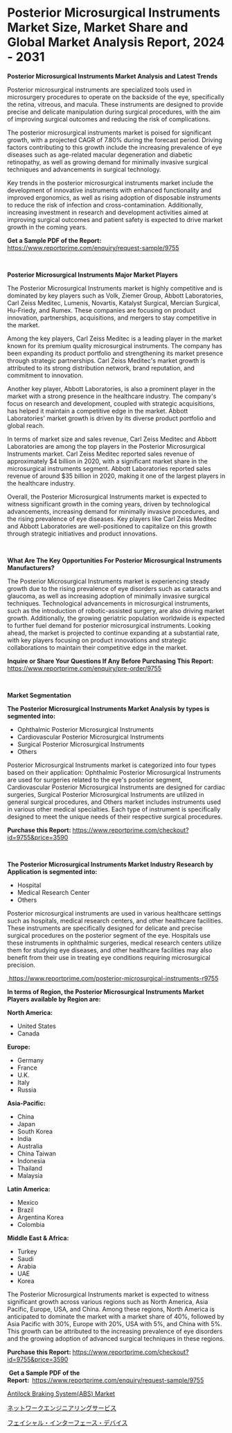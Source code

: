 <p><h1>Posterior Microsurgical Instruments Market Size, Market Share and Global Market Analysis Report, 2024 - 2031</h1></p><p><strong>Posterior Microsurgical Instruments Market Analysis and Latest Trends</strong></p>
<p><p>Posterior microsurgical instruments are specialized tools used in microsurgery procedures to operate on the backside of the eye, specifically the retina, vitreous, and macula. These instruments are designed to provide precise and delicate manipulation during surgical procedures, with the aim of improving surgical outcomes and reducing the risk of complications.</p><p>The posterior microsurgical instruments market is poised for significant growth, with a projected CAGR of 7.80% during the forecast period. Driving factors contributing to this growth include the increasing prevalence of eye diseases such as age-related macular degeneration and diabetic retinopathy, as well as growing demand for minimally invasive surgical techniques and advancements in surgical technology.</p><p>Key trends in the posterior microsurgical instruments market include the development of innovative instruments with enhanced functionality and improved ergonomics, as well as rising adoption of disposable instruments to reduce the risk of infection and cross-contamination. Additionally, increasing investment in research and development activities aimed at improving surgical outcomes and patient safety is expected to drive market growth in the coming years.</p></p>
<p><strong>Get a Sample PDF of the Report:&nbsp;</strong> <a href="https://www.reportprime.com/enquiry/request-sample/9755">https://www.reportprime.com/enquiry/request-sample/9755</a></p>
<p>&nbsp;</p>
<p><strong>Posterior Microsurgical Instruments Major Market Players</strong></p>
<p><p>The Posterior Microsurgical Instruments market is highly competitive and is dominated by key players such as Volk, Ziemer Group, Abbott Laboratories, Carl Zeiss Meditec, Lumenis, Novartis, Katalyst Surgical, Mercian Surgical, Hu-Friedy, and Rumex. These companies are focusing on product innovation, partnerships, acquisitions, and mergers to stay competitive in the market.</p><p>Among the key players, Carl Zeiss Meditec is a leading player in the market known for its premium quality microsurgical instruments. The company has been expanding its product portfolio and strengthening its market presence through strategic partnerships. Carl Zeiss Meditec's market growth is attributed to its strong distribution network, brand reputation, and commitment to innovation.</p><p>Another key player, Abbott Laboratories, is also a prominent player in the market with a strong presence in the healthcare industry. The company's focus on research and development, coupled with strategic acquisitions, has helped it maintain a competitive edge in the market. Abbott Laboratories' market growth is driven by its diverse product portfolio and global reach.</p><p>In terms of market size and sales revenue, Carl Zeiss Meditec and Abbott Laboratories are among the top players in the Posterior Microsurgical Instruments market. Carl Zeiss Meditec reported sales revenue of approximately $4 billion in 2020, with a significant market share in the microsurgical instruments segment. Abbott Laboratories reported sales revenue of around $35 billion in 2020, making it one of the largest players in the healthcare industry.</p><p>Overall, the Posterior Microsurgical Instruments market is expected to witness significant growth in the coming years, driven by technological advancements, increasing demand for minimally invasive procedures, and the rising prevalence of eye diseases. Key players like Carl Zeiss Meditec and Abbott Laboratories are well-positioned to capitalize on this growth through strategic initiatives and product innovations.</p></p>
<p>&nbsp;</p>
<p><strong>What Are The Key Opportunities For Posterior Microsurgical Instruments Manufacturers?</strong></p>
<p><p>The Posterior Microsurgical Instruments market is experiencing steady growth due to the rising prevalence of eye disorders such as cataracts and glaucoma, as well as increasing adoption of minimally invasive surgical techniques. Technological advancements in microsurgical instruments, such as the introduction of robotic-assisted surgery, are also driving market growth. Additionally, the growing geriatric population worldwide is expected to further fuel demand for posterior microsurgical instruments. Looking ahead, the market is projected to continue expanding at a substantial rate, with key players focusing on product innovations and strategic collaborations to maintain their competitive edge in the market.</p></p>
<p><strong>Inquire or Share Your Questions If Any Before Purchasing This Report:</strong> <a href="https://www.reportprime.com/enquiry/pre-order/9755">https://www.reportprime.com/enquiry/pre-order/9755</a></p>
<p>&nbsp;</p>
<p><strong>Market Segmentation</strong></p>
<p><strong>The Posterior Microsurgical Instruments Market Analysis by types is segmented into:</strong></p>
<p><ul><li>Ophthalmic Posterior Microsurgical Instruments</li><li>Cardiovascular Posterior Microsurgical Instruments</li><li>Surgical Posterior Microsurgical Instruments</li><li>Others</li></ul></p>
<p><p>Posterior Microsurgical Instruments market is categorized into four types based on their application: Ophthalmic Posterior Microsurgical Instruments are used for surgeries related to the eye's posterior segment, Cardiovascular Posterior Microsurgical Instruments are designed for cardiac surgeries, Surgical Posterior Microsurgical Instruments are utilized in general surgical procedures, and Others market includes instruments used in various other medical specialties. Each type of instrument is specifically designed to meet the unique needs of their respective surgical procedures.</p></p>
<p><strong>Purchase this Report:&nbsp;</strong><a href="https://www.reportprime.com/checkout?id=9755&price=3590">https://www.reportprime.com/checkout?id=9755&price=3590</a></p>
<p>&nbsp;</p>
<p><strong>The Posterior Microsurgical Instruments Market Industry Research by Application is segmented into:</strong></p>
<p><ul><li>Hospital</li><li>Medical Research Center</li><li>Others</li></ul></p>
<p><p>Posterior microsurgical instruments are used in various healthcare settings such as hospitals, medical research centers, and other healthcare facilities. These instruments are specifically designed for delicate and precise surgical procedures on the posterior segment of the eye. Hospitals use these instruments in ophthalmic surgeries, medical research centers utilize them for studying eye diseases, and other healthcare facilities may also benefit from their use in treating eye conditions requiring microsurgical precision.</p></p>
<p><a href="https://www.reportprime.com/posterior-microsurgical-instruments-r9755">&nbsp;https://www.reportprime.com/posterior-microsurgical-instruments-r9755</a></p>
<p><strong>In terms of Region, the Posterior Microsurgical Instruments Market Players available by Region are:</strong></p>
<p>
    <p> <strong> North America: </strong>
        <ul>
            <li>United States</li>
            <li>Canada</li>
        </ul>
        </p> 
    <p> <strong> Europe: </strong>
        <ul>
            <li>Germany</li>
            <li>France</li>
            <li>U.K.</li>
            <li>Italy</li>
            <li>Russia</li>
        </ul>
        </p> 
    <p> <strong> Asia-Pacific: </strong>
        <ul>
            <li>China</li>
            <li>Japan</li>
            <li>South Korea</li>
            <li>India</li>
            <li>Australia</li>
            <li>China Taiwan</li>
            <li>Indonesia</li>
            <li>Thailand</li>
            <li>Malaysia</li>
        </ul>
        </p> 
    <p> <strong> Latin America: </strong>
        <ul>
            <li>Mexico</li>
            <li>Brazil</li>
            <li>Argentina Korea</li>
            <li>Colombia</li>
        </ul>
        </p> 
    <p> <strong> Middle East & Africa: </strong>
        <ul>
            <li>Turkey</li>
            <li>Saudi</li>
            <li>Arabia</li>
            <li>UAE</li>
            <li>Korea</li>
        </ul>
    </p>
    </p>
<p><p>The Posterior Microsurgical Instruments market is expected to witness significant growth across various regions such as North America, Asia Pacific, Europe, USA, and China. Among these regions, North America is anticipated to dominate the market with a market share of 40%, followed by Asia Pacific with 30%, Europe with 20%, USA with 5%, and China with 5%. This growth can be attributed to the increasing prevalence of eye disorders and the growing adoption of advanced surgical techniques in these regions.</p></p>
<p><strong>Purchase this Report: </strong><a href="https://www.reportprime.com/checkout?id=9755&price=3590">https://www.reportprime.com/checkout?id=9755&price=3590</a></p>
<p>&nbsp;<strong>Get a Sample PDF of the Report:&nbsp;&nbsp;</strong><a href="https://www.reportprime.com/enquiry/request-sample/9755">https://www.reportprime.com/enquiry/request-sample/9755</a></p>
<p><strong></strong></p>
<p><p><a href="https://view.publitas.com/reportprime-1/antilock-braking-system-abs-market-size-and-market-trends-complete-industry-overview-2024-to-2031/">Antilock Braking System(ABS) Market</a></p><p><a href="https://github.com/LeoraEber/Market-Research-Report-List-1/blob/main/397391978895.md">ネットワークエンジニアリングサービス</a></p><p><a href="https://github.com/ddwcuskozol07187/Market-Research-Report-List-2/blob/main/571591785047.md">フェイシャル・インターフェース・デバイス</a></p></p>